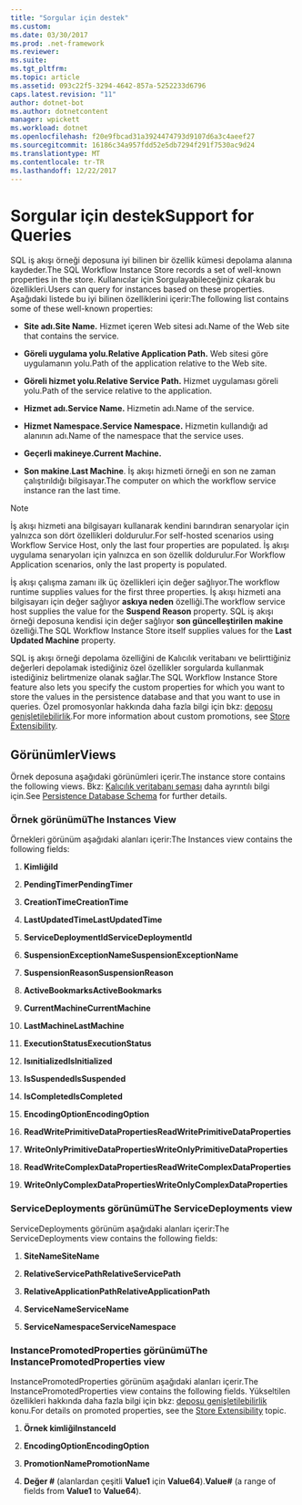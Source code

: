 ```yaml
---
title: "Sorgular için destek"
ms.custom: 
ms.date: 03/30/2017
ms.prod: .net-framework
ms.reviewer: 
ms.suite: 
ms.tgt_pltfrm: 
ms.topic: article
ms.assetid: 093c22f5-3294-4642-857a-5252233d6796
caps.latest.revision: "11"
author: dotnet-bot
ms.author: dotnetcontent
manager: wpickett
ms.workload: dotnet
ms.openlocfilehash: f20e9fbcad31a3924474793d9107d6a3c4aeef27
ms.sourcegitcommit: 16186c34a957fdd52e5db7294f291f7530ac9d24
ms.translationtype: MT
ms.contentlocale: tr-TR
ms.lasthandoff: 12/22/2017
---
```

# <a name="support-for-queries"></a><span data-ttu-id="a0fea-102">Sorgular için destek</span><span class="sxs-lookup"><span data-stu-id="a0fea-102">Support for Queries</span></span>
<span data-ttu-id="a0fea-103">SQL iş akışı örneği deposuna iyi bilinen bir özellik kümesi depolama alanına kaydeder.</span><span class="sxs-lookup"><span data-stu-id="a0fea-103">The SQL Workflow Instance Store records a set of well-known properties in the store.</span></span> <span data-ttu-id="a0fea-104">Kullanıcılar için Sorgulayabileceğiniz çıkarak bu özellikleri.</span><span class="sxs-lookup"><span data-stu-id="a0fea-104">Users can query for instances based on these properties.</span></span> <span data-ttu-id="a0fea-105">Aşağıdaki listede bu iyi bilinen özelliklerini içerir:</span><span class="sxs-lookup"><span data-stu-id="a0fea-105">The following list contains some of these well-known properties:</span></span>  
  
-   <span data-ttu-id="a0fea-106">**Site adı.**</span><span class="sxs-lookup"><span data-stu-id="a0fea-106">**Site Name.**</span></span> <span data-ttu-id="a0fea-107">Hizmet içeren Web sitesi adı.</span><span class="sxs-lookup"><span data-stu-id="a0fea-107">Name of the Web site that contains the service.</span></span>  
  
-   <span data-ttu-id="a0fea-108">**Göreli uygulama yolu.**</span><span class="sxs-lookup"><span data-stu-id="a0fea-108">**Relative Application Path.**</span></span> <span data-ttu-id="a0fea-109">Web sitesi göre uygulamanın yolu.</span><span class="sxs-lookup"><span data-stu-id="a0fea-109">Path of the application relative to the Web site.</span></span>  
  
-   <span data-ttu-id="a0fea-110">**Göreli hizmet yolu.**</span><span class="sxs-lookup"><span data-stu-id="a0fea-110">**Relative Service Path.**</span></span> <span data-ttu-id="a0fea-111">Hizmet uygulaması göreli yolu.</span><span class="sxs-lookup"><span data-stu-id="a0fea-111">Path of the service relative to the application.</span></span>  
  
-   <span data-ttu-id="a0fea-112">**Hizmet adı.**</span><span class="sxs-lookup"><span data-stu-id="a0fea-112">**Service Name.**</span></span> <span data-ttu-id="a0fea-113">Hizmetin adı.</span><span class="sxs-lookup"><span data-stu-id="a0fea-113">Name of the service.</span></span>  
  
-   <span data-ttu-id="a0fea-114">**Hizmet Namespace.**</span><span class="sxs-lookup"><span data-stu-id="a0fea-114">**Service Namespace.**</span></span> <span data-ttu-id="a0fea-115">Hizmetin kullandığı ad alanının adı.</span><span class="sxs-lookup"><span data-stu-id="a0fea-115">Name of the namespace that the service uses.</span></span>  
  
-   <span data-ttu-id="a0fea-116">**Geçerli makineye.**</span><span class="sxs-lookup"><span data-stu-id="a0fea-116">**Current Machine.**</span></span>  
  
-   <span data-ttu-id="a0fea-117">**Son makine**.</span><span class="sxs-lookup"><span data-stu-id="a0fea-117">**Last Machine**.</span></span> <span data-ttu-id="a0fea-118">İş akışı hizmeti örneği en son ne zaman çalıştırıldığı bilgisayar.</span><span class="sxs-lookup"><span data-stu-id="a0fea-118">The computer on which the workflow service instance ran the last time.</span></span>  
  
> [!NOTE]
>  <span data-ttu-id="a0fea-119">İş akışı hizmeti ana bilgisayarı kullanarak kendini barındıran senaryolar için yalnızca son dört özellikleri doldurulur.</span><span class="sxs-lookup"><span data-stu-id="a0fea-119">For self-hosted scenarios using Workflow Service Host, only the last four properties are populated.</span></span> <span data-ttu-id="a0fea-120">İş akışı uygulama senaryoları için yalnızca en son özellik doldurulur.</span><span class="sxs-lookup"><span data-stu-id="a0fea-120">For Workflow Application scenarios, only the last property is populated.</span></span>  
  
 <span data-ttu-id="a0fea-121">İş akışı çalışma zamanı ilk üç özellikleri için değer sağlıyor.</span><span class="sxs-lookup"><span data-stu-id="a0fea-121">The workflow runtime supplies values for the first three properties.</span></span> <span data-ttu-id="a0fea-122">İş akışı hizmeti ana bilgisayarı için değer sağlıyor **askıya neden** özelliği.</span><span class="sxs-lookup"><span data-stu-id="a0fea-122">The workflow service host supplies the value for the **Suspend Reason** property.</span></span> <span data-ttu-id="a0fea-123">SQL iş akışı örneği deposuna kendisi için değer sağlıyor **son güncelleştirilen makine** özelliği.</span><span class="sxs-lookup"><span data-stu-id="a0fea-123">The SQL Workflow Instance Store itself supplies values for the **Last Updated Machine** property.</span></span>  
  
 <span data-ttu-id="a0fea-124">SQL iş akışı örneği depolama özelliğini de Kalıcılık veritabanı ve belirttiğiniz değerleri depolamak istediğiniz özel özellikler sorgularda kullanmak istediğiniz belirtmenize olanak sağlar.</span><span class="sxs-lookup"><span data-stu-id="a0fea-124">The SQL Workflow Instance Store feature also lets you specify the custom properties for which you want to store the values in the persistence database and that you want to use in queries.</span></span> <span data-ttu-id="a0fea-125">Özel promosyonlar hakkında daha fazla bilgi için bkz: [deposu genişletilebilirlik](../../../docs/framework/windows-workflow-foundation/store-extensibility.md).</span><span class="sxs-lookup"><span data-stu-id="a0fea-125">For more information about custom promotions, see [Store Extensibility](../../../docs/framework/windows-workflow-foundation/store-extensibility.md).</span></span>  
  
## <a name="views"></a><span data-ttu-id="a0fea-126">Görünümler</span><span class="sxs-lookup"><span data-stu-id="a0fea-126">Views</span></span>  
 <span data-ttu-id="a0fea-127">Örnek deposuna aşağıdaki görünümleri içerir.</span><span class="sxs-lookup"><span data-stu-id="a0fea-127">The instance store contains the following views.</span></span> <span data-ttu-id="a0fea-128">Bkz: [Kalıcılık veritabanı şeması](../../../docs/framework/windows-workflow-foundation/persistence-database-schema.md) daha ayrıntılı bilgi için.</span><span class="sxs-lookup"><span data-stu-id="a0fea-128">See [Persistence Database Schema](../../../docs/framework/windows-workflow-foundation/persistence-database-schema.md) for further details.</span></span>  
  
### <a name="the-instances-view"></a><span data-ttu-id="a0fea-129">Örnek görünümü</span><span class="sxs-lookup"><span data-stu-id="a0fea-129">The Instances View</span></span>  
 <span data-ttu-id="a0fea-130">Örnekleri görünüm aşağıdaki alanları içerir:</span><span class="sxs-lookup"><span data-stu-id="a0fea-130">The Instances view contains the following fields:</span></span>  
  
1.  <span data-ttu-id="a0fea-131">**Kimliği**</span><span class="sxs-lookup"><span data-stu-id="a0fea-131">**Id**</span></span>  
  
2.  <span data-ttu-id="a0fea-132">**PendingTimer**</span><span class="sxs-lookup"><span data-stu-id="a0fea-132">**PendingTimer**</span></span>  
  
3.  <span data-ttu-id="a0fea-133">**CreationTime**</span><span class="sxs-lookup"><span data-stu-id="a0fea-133">**CreationTime**</span></span>  
  
4.  <span data-ttu-id="a0fea-134">**LastUpdatedTime**</span><span class="sxs-lookup"><span data-stu-id="a0fea-134">**LastUpdatedTime**</span></span>  
  
5.  <span data-ttu-id="a0fea-135">**ServiceDeploymentId**</span><span class="sxs-lookup"><span data-stu-id="a0fea-135">**ServiceDeploymentId**</span></span>  
  
6.  <span data-ttu-id="a0fea-136">**SuspensionExceptionName**</span><span class="sxs-lookup"><span data-stu-id="a0fea-136">**SuspensionExceptionName**</span></span>  
  
7.  <span data-ttu-id="a0fea-137">**SuspensionReason**</span><span class="sxs-lookup"><span data-stu-id="a0fea-137">**SuspensionReason**</span></span>  
  
8.  <span data-ttu-id="a0fea-138">**ActiveBookmarks**</span><span class="sxs-lookup"><span data-stu-id="a0fea-138">**ActiveBookmarks**</span></span>  
  
9. <span data-ttu-id="a0fea-139">**CurrentMachine**</span><span class="sxs-lookup"><span data-stu-id="a0fea-139">**CurrentMachine**</span></span>  
  
10. <span data-ttu-id="a0fea-140">**LastMachine**</span><span class="sxs-lookup"><span data-stu-id="a0fea-140">**LastMachine**</span></span>  
  
11. <span data-ttu-id="a0fea-141">**ExecutionStatus**</span><span class="sxs-lookup"><span data-stu-id="a0fea-141">**ExecutionStatus**</span></span>  
  
12. <span data-ttu-id="a0fea-142">**Isınitialized**</span><span class="sxs-lookup"><span data-stu-id="a0fea-142">**IsInitialized**</span></span>  
  
13. <span data-ttu-id="a0fea-143">**IsSuspended**</span><span class="sxs-lookup"><span data-stu-id="a0fea-143">**IsSuspended**</span></span>  
  
14. <span data-ttu-id="a0fea-144">**IsCompleted**</span><span class="sxs-lookup"><span data-stu-id="a0fea-144">**IsCompleted**</span></span>  
  
15. <span data-ttu-id="a0fea-145">**EncodingOption**</span><span class="sxs-lookup"><span data-stu-id="a0fea-145">**EncodingOption**</span></span>  
  
16. <span data-ttu-id="a0fea-146">**ReadWritePrimitiveDataProperties**</span><span class="sxs-lookup"><span data-stu-id="a0fea-146">**ReadWritePrimitiveDataProperties**</span></span>  
  
17. <span data-ttu-id="a0fea-147">**WriteOnlyPrimitiveDataProperties**</span><span class="sxs-lookup"><span data-stu-id="a0fea-147">**WriteOnlyPrimitiveDataProperties**</span></span>  
  
18. <span data-ttu-id="a0fea-148">**ReadWriteComplexDataProperties**</span><span class="sxs-lookup"><span data-stu-id="a0fea-148">**ReadWriteComplexDataProperties**</span></span>  
  
19. <span data-ttu-id="a0fea-149">**WriteOnlyComplexDataProperties**</span><span class="sxs-lookup"><span data-stu-id="a0fea-149">**WriteOnlyComplexDataProperties**</span></span>  
  
### <a name="the-servicedeployments-view"></a><span data-ttu-id="a0fea-150">ServiceDeployments görünümü</span><span class="sxs-lookup"><span data-stu-id="a0fea-150">The ServiceDeployments view</span></span>  
 <span data-ttu-id="a0fea-151">ServiceDeployments görünüm aşağıdaki alanları içerir:</span><span class="sxs-lookup"><span data-stu-id="a0fea-151">The ServiceDeployments view contains the following fields:</span></span>  
  
1.  <span data-ttu-id="a0fea-152">**SiteName**</span><span class="sxs-lookup"><span data-stu-id="a0fea-152">**SiteName**</span></span>  
  
2.  <span data-ttu-id="a0fea-153">**RelativeServicePath**</span><span class="sxs-lookup"><span data-stu-id="a0fea-153">**RelativeServicePath**</span></span>  
  
3.  <span data-ttu-id="a0fea-154">**RelativeApplicationPath**</span><span class="sxs-lookup"><span data-stu-id="a0fea-154">**RelativeApplicationPath**</span></span>  
  
4.  <span data-ttu-id="a0fea-155">**ServiceName**</span><span class="sxs-lookup"><span data-stu-id="a0fea-155">**ServiceName**</span></span>  
  
5.  <span data-ttu-id="a0fea-156">**ServiceNamespace**</span><span class="sxs-lookup"><span data-stu-id="a0fea-156">**ServiceNamespace**</span></span>  
  
### <a name="the-instancepromotedproperties-view"></a><span data-ttu-id="a0fea-157">InstancePromotedProperties görünümü</span><span class="sxs-lookup"><span data-stu-id="a0fea-157">The InstancePromotedProperties view</span></span>  
 <span data-ttu-id="a0fea-158">InstancePromotedProperties görünüm aşağıdaki alanları içerir.</span><span class="sxs-lookup"><span data-stu-id="a0fea-158">The InstancePromotedProperties view contains the following fields.</span></span> <span data-ttu-id="a0fea-159">Yükseltilen özellikleri hakkında daha fazla bilgi için bkz: [deposu genişletilebilirlik](../../../docs/framework/windows-workflow-foundation/store-extensibility.md) konu.</span><span class="sxs-lookup"><span data-stu-id="a0fea-159">For details on promoted properties, see the [Store Extensibility](../../../docs/framework/windows-workflow-foundation/store-extensibility.md) topic.</span></span>  
  
1.  <span data-ttu-id="a0fea-160">**Örnek kimliği**</span><span class="sxs-lookup"><span data-stu-id="a0fea-160">**InstanceId**</span></span>  
  
2.  <span data-ttu-id="a0fea-161">**EncodingOption**</span><span class="sxs-lookup"><span data-stu-id="a0fea-161">**EncodingOption**</span></span>  
  
3.  <span data-ttu-id="a0fea-162">**PromotionName**</span><span class="sxs-lookup"><span data-stu-id="a0fea-162">**PromotionName**</span></span>  
  
4.  <span data-ttu-id="a0fea-163">**Değer #** (alanlardan çeşitli **Value1** için **Value64**).</span><span class="sxs-lookup"><span data-stu-id="a0fea-163">**Value#** (a range of fields from **Value1** to **Value64**).</span></span>

